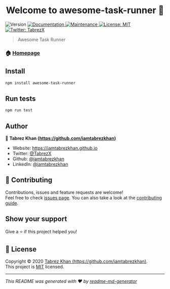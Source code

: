 <h1 align="center">Welcome to awesome-task-runner 👋</h1>
<p>
  <img alt="Version" src="https://img.shields.io/badge/version-0.0.1-blue.svg?cacheSeconds=2592000" />
  <a href="https://github.com/iamtabrezkhan/awesome-task-runner#readme" target="_blank">
    <img alt="Documentation" src="https://img.shields.io/badge/documentation-yes-brightgreen.svg" />
  </a>
  <a href="https://github.com/iamtabrezkhan/awesome-task-runner/graphs/commit-activity" target="_blank">
    <img alt="Maintenance" src="https://img.shields.io/badge/Maintained%3F-yes-green.svg" />
  </a>
  <a href="https://github.com/iamtabrezkhan/awesome-task-runner/blob/master/LICENSE" target="_blank">
    <img alt="License: MIT" src="https://img.shields.io/github/license/iamtabrezkhan/awesome-task-runner" />
  </a>
  <a href="https://twitter.com/TabrezX" target="_blank">
    <img alt="Twitter: TabrezX" src="https://img.shields.io/twitter/follow/TabrezX.svg?style=social" />
  </a>
</p>

> Awesome Task Runner

### 🏠 [Homepage](https://github.com/iamtabrezkhan/awesome-task-runner#readme)

## Install

```sh
npm install awesome-task-runner
```

## Run tests

```sh
npm run test
```

## Author

👤 **Tabrez Khan (https://github.com/iamtabrezkhan)**

* Website: https://iamtabrezkhan.github.io
* Twitter: [@TabrezX](https://twitter.com/TabrezX)
* Github: [@iamtabrezkhan](https://github.com/iamtabrezkhan)
* LinkedIn: [@iamtabrezkhan](https://linkedin.com/in/iamtabrezkhan)

## 🤝 Contributing

Contributions, issues and feature requests are welcome!<br />Feel free to check [issues page](https://github.com/iamtabrezkhan/awesome-task-runner/issues). You can also take a look at the [contributing guide](https://github.com/iamtabrezkhan/awesome-task-runner/blob/master/CONTRIBUTING.md).

## Show your support

Give a ⭐️ if this project helped you!

## 📝 License

Copyright © 2020 [Tabrez Khan (https://github.com/iamtabrezkhan)](https://github.com/iamtabrezkhan).<br />
This project is [MIT](https://github.com/iamtabrezkhan/awesome-task-runner/blob/master/LICENSE) licensed.

***
_This README was generated with ❤️ by [readme-md-generator](https://github.com/kefranabg/readme-md-generator)_
